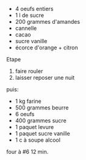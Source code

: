 * 4 oeufs entiers
* 1 l de sucre
* 200 grammes d'amandes
* cannelle
* cacao
* sucre vanille
* écorce d'orange + citron

Etape

1. faire rouler
1. laisser reposer une nuit

puis:

* 1 kg farine
* 500 grammes beurre
* 6 oeufs
* 400 grammes sucre
* 1 paquet levure
* 1 paquet sucre vanille
* 1 c à soupe alcool

four à #6 12 min. 